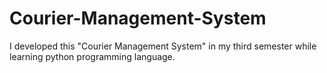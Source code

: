 # Courier-Management-System
I developed this "Courier Management System" in my third semester while learning python programming language.
